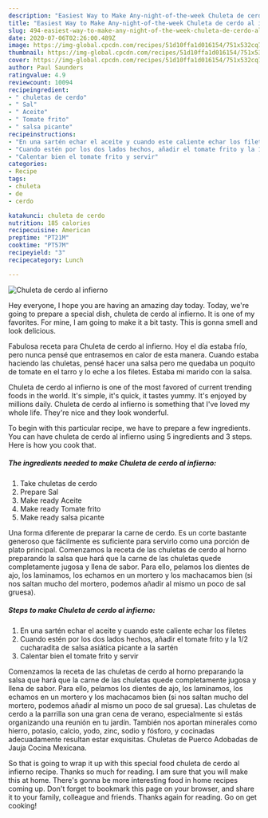 ```yaml
---
description: "Easiest Way to Make Any-night-of-the-week Chuleta de cerdo al infierno"
title: "Easiest Way to Make Any-night-of-the-week Chuleta de cerdo al infierno"
slug: 494-easiest-way-to-make-any-night-of-the-week-chuleta-de-cerdo-al-infierno
date: 2020-07-06T02:26:00.489Z
image: https://img-global.cpcdn.com/recipes/51d10ffa1d016154/751x532cq70/chuleta-de-cerdo-al-infierno-foto-principal.jpg
thumbnail: https://img-global.cpcdn.com/recipes/51d10ffa1d016154/751x532cq70/chuleta-de-cerdo-al-infierno-foto-principal.jpg
cover: https://img-global.cpcdn.com/recipes/51d10ffa1d016154/751x532cq70/chuleta-de-cerdo-al-infierno-foto-principal.jpg
author: Paul Saunders
ratingvalue: 4.9
reviewcount: 10094
recipeingredient:
- " chuletas de cerdo"
- " Sal"
- " Aceite"
- " Tomate frito"
- " salsa picante"
recipeinstructions:
- "En una sartén echar el aceite y cuando este caliente echar los filetes"
- "Cuando estén por los dos lados hechos, añadir el tomate frito y la 1/2 cucharadita de salsa asiática picante a la sartén"
- "Calentar bien el tomate frito y servir"
categories:
- Recipe
tags:
- chuleta
- de
- cerdo

katakunci: chuleta de cerdo 
nutrition: 185 calories
recipecuisine: American
preptime: "PT21M"
cooktime: "PT57M"
recipeyield: "3"
recipecategory: Lunch

---
```



![Chuleta de cerdo al infierno](https://img-global.cpcdn.com/recipes/51d10ffa1d016154/751x532cq70/chuleta-de-cerdo-al-infierno-foto-principal.jpg)

Hey everyone, I hope you are having an amazing day today. Today, we're going to prepare a special dish, chuleta de cerdo al infierno. It is one of my favorites. For mine, I am going to make it a bit tasty. This is gonna smell and look delicious.

Fabulosa receta para Chuleta de cerdo al infierno. Hoy el día estaba frío, pero nunca pensé que entrasemos en calor de esta manera. Cuando estaba haciendo las chuletas, pensé hacer una salsa pero me quedaba un poquito de tomate en el tarro y lo eche a los filetes. Estaba mi marido con la salsa.

Chuleta de cerdo al infierno is one of the most favored of current trending foods in the world. It's simple, it's quick, it tastes yummy. It's enjoyed by millions daily. Chuleta de cerdo al infierno is something that I've loved my whole life. They're nice and they look wonderful.


To begin with this particular recipe, we have to prepare a few ingredients. You can have chuleta de cerdo al infierno using 5 ingredients and 3 steps. Here is how you cook that.

<!--inarticleads1-->

##### The ingredients needed to make Chuleta de cerdo al infierno:

1. Take  chuletas de cerdo
1. Prepare  Sal
1. Make ready  Aceite
1. Make ready  Tomate frito
1. Make ready  salsa picante


Una forma diferente de preparar la carne de cerdo. Es un corte bastante generoso que fácilmente es suficiente para servirlo como una porción de plato principal. Comenzamos la receta de las chuletas de cerdo al horno preparando la salsa que hará que la carne de las chuletas quede completamente jugosa y llena de sabor. Para ello, pelamos los dientes de ajo, los laminamos, los echamos en un mortero y los machacamos bien (si nos saltan mucho del mortero, podemos añadir al mismo un poco de sal gruesa). 

<!--inarticleads2-->

##### Steps to make Chuleta de cerdo al infierno:

1. En una sartén echar el aceite y cuando este caliente echar los filetes
1. Cuando estén por los dos lados hechos, añadir el tomate frito y la 1/2 cucharadita de salsa asiática picante a la sartén
1. Calentar bien el tomate frito y servir


Comenzamos la receta de las chuletas de cerdo al horno preparando la salsa que hará que la carne de las chuletas quede completamente jugosa y llena de sabor. Para ello, pelamos los dientes de ajo, los laminamos, los echamos en un mortero y los machacamos bien (si nos saltan mucho del mortero, podemos añadir al mismo un poco de sal gruesa). Las chuletas de cerdo a la parrilla son una gran cena de verano, especialmente si estás organizando una reunión en tu jardín. También nos aportan minerales como hierro, potasio, calcio, yodo, zinc, sodio y fósforo, y cocinadas adecuadamente resultan estar exquisitas. Chuletas de Puerco Adobadas de Jauja Cocina Mexicana. 

So that is going to wrap it up with this special food chuleta de cerdo al infierno recipe. Thanks so much for reading. I am sure that you will make this at home. There's gonna be more interesting food in home recipes coming up. Don't forget to bookmark this page on your browser, and share it to your family, colleague and friends. Thanks again for reading. Go on get cooking!
